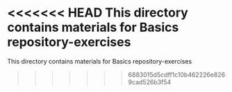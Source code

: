 <<<<<<< HEAD
This directory contains materials for Basics repository-exercises
=======
This directory contains materials for Basics repository-exercises
>>>>>>> 6883015d5cdff1c10b462226e8269cad526b3f54
